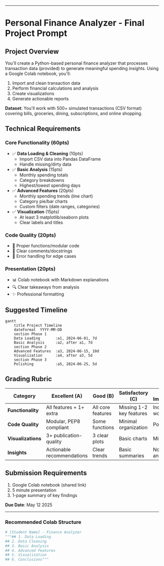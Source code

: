 
---

# **Personal Finance Analyzer - Final Project Prompt**

## **Project Overview**
You'll create a Python-based personal finance analyzer that processes transaction data (provided) to generate meaningful spending insights. Using a Google Colab notebook, you'll:

1. Import and clean transaction data
2. Perform financial calculations and analysis
3. Create visualizations
4. Generate actionable reports

**Dataset**: You'll work with 500+ simulated transactions (CSV format) covering bills, groceries, dining, subscriptions, and online shopping.

## **Technical Requirements**
### **Core Functionality (60pts)**
- ✅ **Data Loading & Cleaning** (10pts)
  - Import CSV data into Pandas DataFrame
  - Handle missing/dirty data
- ✅ **Basic Analysis** (15pts)
  - Monthly spending totals
  - Category breakdowns
  - Highest/lowest spending days
- ✅ **Advanced Features** (20pts)
  - Monthly spending trends (line chart)
  - Category pie/bar charts
  - Custom filters (date ranges, categories)
- ✅ **Visualization** (15pts)
  - At least 3 matplotlib/seaborn plots
  - Clear labels and titles

### **Code Quality (20pts)**
- 🧩 Proper functions/modular code
- 📝 Clear comments/docstrings
- 🐛 Error handling for edge cases

### **Presentation (20pts)**
- 📊 Colab notebook with Markdown explanations
- 🔍 Clear takeaways from analysis
- ✨ Professional formatting

## **Suggested Timeline**
```mermaid
gantt
    title Project Timeline
    dateFormat  YYYY-MM-DD
    section Phase 1
    Data Loading       :a1, 2024-06-01, 7d
    Basic Analysis     :a2, after a1, 7d
    section Phase 2
    Advanced Features  :a3, 2024-06-15, 10d
    Visualization      :a4, after a3, 5d
    section Phase 3
    Polishing          :a5, 2024-06-25, 5d
```

## **Grading Rubric**
| Category            | Excellent (A) | Good (B) | Satisfactory (C) | Needs Improvement (D/F) |
|---------------------|---------------|----------|------------------|-------------------------|
| **Functionality**   | All features + 1+ extra | All core features | Missing 1-2 key features | Incomplete/non-working |
| **Code Quality**    | Modular, PEP8 compliant | Some functions | Minimal organization | Poor structure |
| **Visualizations**  | 3+ publication-quality | 3 clear plots | Basic charts | Missing/incomplete |
| **Insights**        | Actionable recommendations | Clear trends | Basic summaries | No meaningful analysis |

## **Submission Requirements**
1. Google Colab notebook (shared link)
2. 5 minute presentation
3. 1-page summary of key findings

**Due Date**: May 12 2025

---

### **Recommended Colab Structure**
```python
# [Student Name] - Finance Analyzer
"""## 1. Data Loading
## 2. Data Cleaning
## 3. Basic Analysis
## 4. Advanced Features
## 5. Visualization
## 6. Conclusions"""
```
